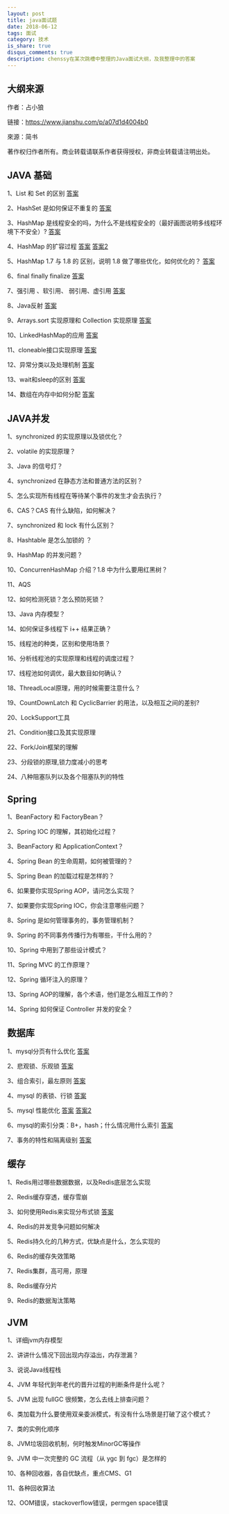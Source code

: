 ```yaml
---
layout: post
title: java面试题
date: 2018-06-12
tags: 面试
category: 技术
is_share: true
disqus_comments: true
description: chenssy在某次跳槽中整理的Java面试大纲，及我整理中的答案
---
```


大纲来源
---

作者：占小狼

链接：https://www.jianshu.com/p/a07d1d4004b0

來源：简书

著作权归作者所有。商业转载请联系作者获得授权，非商业转载请注明出处。

JAVA 基础
---

1、List 和 Set 的区别
[答案](https://www.cnblogs.com/IvesHe/p/6108933.html)

2、HashSet 是如何保证不重复的
[答案](https://blog.csdn.net/u010698072/article/details/52802179)

3、HashMap 是线程安全的吗，为什么不是线程安全的（最好画图说明多线程环境下不安全）?
[答案](https://www.cnblogs.com/qiumingcheng/p/5259892.html)

4、HashMap 的扩容过程
[答案](https://blog.csdn.net/aichuanwendang/article/details/53317351)
[答案2](https://www.cnblogs.com/KingIceMou/p/6976574.html)

5、HashMap 1.7 与 1.8 的 区别，说明 1.8 做了哪些优化，如何优化的？
[答案](http://www.cnblogs.com/stevenczp/p/7028071.html)

6、final finally finalize
[答案](https://blog.csdn.net/beixiaozhang/article/details/52955862)

7、强引用 、软引用、 弱引用、虚引用
[答案](https://www.zhihu.com/question/37401125)

8、Java反射
[答案](http://www.cnblogs.com/jqyp/archive/2012/03/29/2423112.html)

9、Arrays.sort 实现原理和 Collection 实现原理
[答案](https://blog.csdn.net/u011410529/article/details/56668545)

10、LinkedHashMap的应用
[答案](https://blog.csdn.net/kiss_the_sun/article/details/7848920)

11、cloneable接口实现原理
[答案](https://www.zhihu.com/question/52490586)

12、异常分类以及处理机制
[答案](https://blog.csdn.net/sinat_36713319/article/details/68945619)

13、wait和sleep的区别
[答案](https://blog.csdn.net/xyh269/article/details/52613507)

14、数组在内存中如何分配
[答案](https://blog.csdn.net/lcl19970203/article/details/54428358)


JAVA并发
---

1、synchronized 的实现原理以及锁优化？

2、volatile 的实现原理？

3、Java 的信号灯？

4、synchronized 在静态方法和普通方法的区别？

5、怎么实现所有线程在等待某个事件的发生才会去执行？

6、CAS？CAS 有什么缺陷，如何解决？

7、synchronized 和 lock 有什么区别？

8、Hashtable 是怎么加锁的 ？

9、HashMap 的并发问题？

10、ConcurrenHashMap 介绍？1.8 中为什么要用红黑树？

11、AQS

12、如何检测死锁？怎么预防死锁？

13、Java 内存模型？

14、如何保证多线程下 i++ 结果正确？

15、线程池的种类，区别和使用场景？

16、分析线程池的实现原理和线程的调度过程？

17、线程池如何调优，最大数目如何确认？

18、ThreadLocal原理，用的时候需要注意什么？

19、CountDownLatch 和 CyclicBarrier 的用法，以及相互之间的差别?

20、LockSupport工具

21、Condition接口及其实现原理

22、Fork/Join框架的理解

23、分段锁的原理,锁力度减小的思考

24、八种阻塞队列以及各个阻塞队列的特性

Spring
---

1、BeanFactory 和 FactoryBean？

2、Spring IOC 的理解，其初始化过程？

3、BeanFactory 和 ApplicationContext？

4、Spring Bean 的生命周期，如何被管理的？

5、Spring Bean 的加载过程是怎样的？

6、如果要你实现Spring AOP，请问怎么实现？

7、如果要你实现Spring IOC，你会注意哪些问题？

8、Spring 是如何管理事务的，事务管理机制？

9、Spring 的不同事务传播行为有哪些，干什么用的？

10、Spring 中用到了那些设计模式？

11、Spring MVC 的工作原理？

12、Spring 循环注入的原理？

13、Spring AOP的理解，各个术语，他们是怎么相互工作的？

14、Spring 如何保证 Controller 并发的安全？


数据库
---

1、mysql分页有什么优化
[答案](https://www.cnblogs.com/geningchao/p/6649907.html)

2、悲观锁、乐观锁
[答案](https://blog.csdn.net/rexct392358928/article/details/52230737)

3、组合索引，最左原则
[答案](https://www.cnblogs.com/jamesbd/p/4333901.html)

4、mysql 的表锁、行锁
[答案](https://www.cnblogs.com/deliver/p/5730616.html)

5、mysql 性能优化
[答案](https://www.cnblogs.com/claireyuancy/p/7258314.html)
[答案2](https://www.cnblogs.com/zhouyusheng/p/8038224.html)

6、mysql的索引分类：B+，hash；什么情况用什么索引
[答案](https://blog.csdn.net/wuxing26jiayou/article/details/76795015)

7、事务的特性和隔离级别
[答案](https://www.cnblogs.com/huanongying/p/7021555.html)

缓存
---

1、Redis用过哪些数据数据，以及Redis底层怎么实现

2、Redis缓存穿透，缓存雪崩

3、如何使用Redis来实现分布式锁
[答案](https://www.itcodemonkey.com/article/3944.html)

4、Redis的并发竞争问题如何解决

5、Redis持久化的几种方式，优缺点是什么，怎么实现的

6、Redis的缓存失效策略

7、Redis集群，高可用，原理

8、Redis缓存分片

9、Redis的数据淘汰策略

JVM
---

1、详细jvm内存模型

2、讲讲什么情况下回出现内存溢出，内存泄漏？

3、说说Java线程栈

4、JVM 年轻代到年老代的晋升过程的判断条件是什么呢？

5、JVM 出现 fullGC 很频繁，怎么去线上排查问题？

6、类加载为什么要使用双亲委派模式，有没有什么场景是打破了这个模式？

7、类的实例化顺序

8、JVM垃圾回收机制，何时触发MinorGC等操作

9、JVM 中一次完整的 GC 流程（从 ygc 到 fgc）是怎样的

10、各种回收器，各自优缺点，重点CMS、G1

11、各种回收算法

12、OOM错误，stackoverflow错误，permgen space错误
